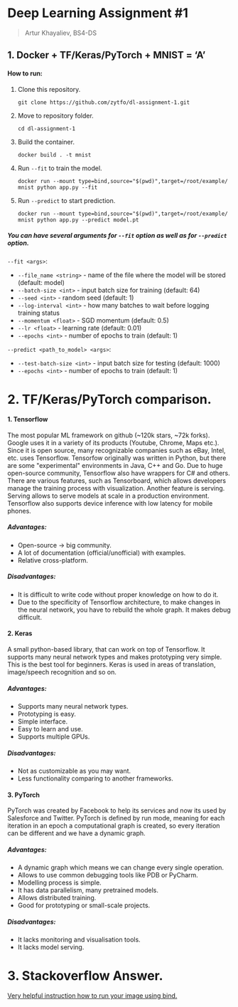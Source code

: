 # Deep Learning Assignment #1
>Artur Khayaliev, BS4-DS

## 1. Docker + TF/Keras/PyTorch + MNIST = ‘A’
#### How to run:
1. Clone this repository.
    ```
    git clone https://github.com/zytfo/dl-assignment-1.git
    ```
2. Move to repository folder.
    ```
    cd dl-assignment-1
    ```
3. Build the container.
    ```
    docker build . -t mnist
    ```
4. Run `--fit` to train the model.
    ```
    docker run --mount type=bind,source="$(pwd)",target=/root/example/ mnist python app.py --fit
    ```
5. Run `--predict` to start prediction.
    ```
    docker run --mount type=bind,source="$(pwd)",target=/root/example/ mnist python app.py --predict model.pt
    ```
    
##### You can have several arguments for `--fit` option as well as for `--predict` option.
`--fit <args>`:
* `--file_name <string>` - name of the file where the model will be stored (default: model)
* `--batch-size <int>` - input batch size for training (default: 64)
* `--seed <int>` - random seed (default: 1)
* `--log-interval <int>` - how many batches to wait before logging training status
* `--momentum <float>` - SGD momentum (default: 0.5)
* `--lr <float>` - learning rate (default: 0.01)
* `--epochs <int>` - number of epochs to train (default: 1)

`--predict <path_to_model> <args>`:
* `--test-batch-size <int>` - input batch size for testing (default: 1000)
* `--epochs <int>` - number of epochs to train (default: 1)

# 2. TF/Keras/PyTorch comparison.
#### 1. Tensorflow
The most popular ML framework on github (~120k stars, ~72k forks). Google uses it in a variety of its products (Youtube, Chrome, Maps etc.). Since it is open source, many recognizable companies such as eBay, Intel, etc. uses Tensorflow.
Tensorfow originally was written in Python, but there are some "experimental" environments in Java, C++ and Go. Due to huge open-source community, Tensorflow also have wrappers for C# and others. There are various features, such as Tensorboard, which allows developers manage the training process with visualization. Another feature is serving. Serving allows to serve models at scale in a production environment. Tensorflow also supports device inference with low latency for mobile phones. 
##### Advantages:
* Open-source -> big community.
* A lot of documentation (official/unofficial) with examples.
* Relative cross-platform.
##### Disadvantages:
* It is difficult to write code without proper knowledge on how to do it.
* Due to the specificity of Tensorflow architecture, to make changes in the neural network, you have to rebuild the whole graph. It makes debug difficult.

#### 2. Keras
A small python-based library, that can work on top of Tensorflow. It supports many neural network types and makes prototyping very simple. This is the best tool for beginners. Keras is used in areas of translation, image/speech recognition and so on.

##### Advantages:
* Supports many neural network types.
* Prototyping is easy.
* Simple interface.
* Easy to learn and use.
* Supports multiple GPUs.

##### Disadvantages:
* Not as customizable as you may want.
* Less functionality comparing to another frameworks.

#### 3. PyTorch
PyTorch was created by Facebook to help its services and now its used by Salesforce and Twitter. PyTorch is defined by run mode, meaning for each iteration in an epoch a computational graph is created, so every iteration can be different and we have a dynamic graph.
##### Advantages:
* A dynamic graph which means we can change every single operation.
* Allows to use common debugging tools like PDB or PyCharm.
* Modelling process is simple.
* It has data parallelism, many pretrained models.
* Allows distributed training.
* Good for prototyping or small-scale projects.
##### Disadvantages:
* It lacks monitoring and visualisation tools.
* It lacks model serving.


# 3. Stackoverflow Answer.
[Very helpful instruction how to run your image using bind.](https://stackoverflow.com/a/54331409/10956750)
